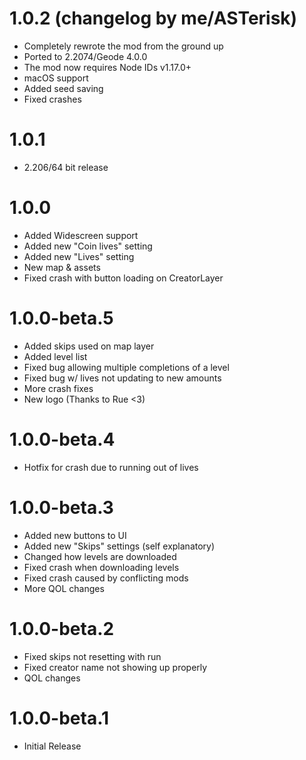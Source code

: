 # 1.0.2 (changelog by me/ASTerisk)

- Completely rewrote the mod from the ground up
- Ported to 2.2074/Geode 4.0.0
- The mod now requires Node IDs v1.17.0+
- macOS support
- Added seed saving
- Fixed crashes

# 1.0.1

- 2.206/64 bit release

# 1.0.0

- Added Widescreen support
- Added new "Coin lives" setting
- Added new "Lives" setting
- New map & assets
- Fixed crash with button loading on CreatorLayer

# 1.0.0-beta.5

- Added skips used on map layer
- Added level list
- Fixed bug allowing multiple completions of a level
- Fixed bug w/ lives not updating to new amounts
- More crash fixes
- New logo (Thanks to Rue <3)

# 1.0.0-beta.4

- Hotfix for crash due to running out of lives

# 1.0.0-beta.3

- Added new buttons to UI
- Added new "Skips" settings (self explanatory)
- Changed how levels are downloaded
- Fixed crash when downloading levels
- Fixed crash caused by conflicting mods
- More QOL changes

# 1.0.0-beta.2

- Fixed skips not resetting with run
- Fixed creator name not showing up properly
- QOL changes

# 1.0.0-beta.1

- Initial Release

